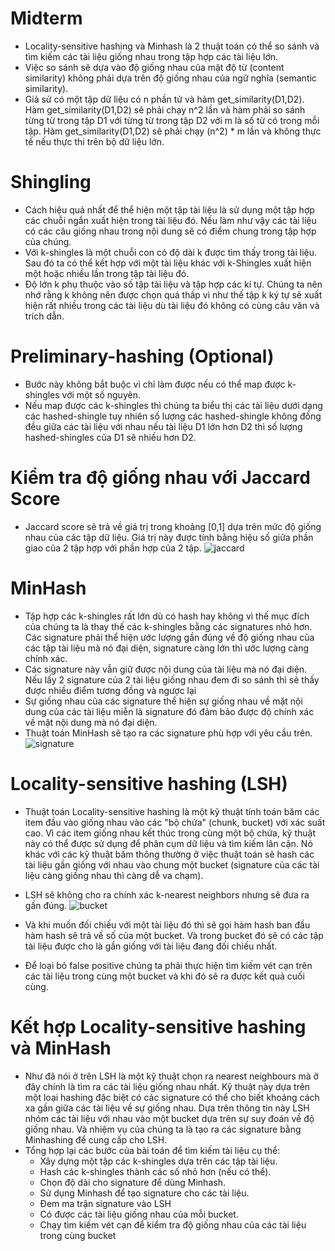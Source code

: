 # Midterm
- Locality-sensitive hashing và Minhash là 2 thuật toán có thể so sánh và tìm kiếm các tài liệu giống nhau trong tập hợp các tài liệu lớn.
- Việc so sánh sẽ dựa vào độ giống nhau của mật độ từ (content similarity) không phải dựa trên độ giống nhau của ngữ nghĩa (semantic similarity).
- Giả sử có một tập dữ liệu có n phần tử và hàm get_similarity(D1,D2). Hàm get_similarity(D1,D2) sẽ phải chạy n^2 lần và hàm phải so sánh từng từ trong tập D1 với từng từ trong tập D2 với m là số từ có trong mỗi tập. Hàm get_similarity(D1,D2) sẽ phải chạy (n^2) * m lần và không thực tế nếu thực thi trên bộ dữ liệu lớn.
# Shingling
- Cách hiệu quả nhất để thể hiện một tập tài liệu là sử dụng một tập hợp các chuỗi ngắn xuất hiện trong tài liệu đó. Nếu làm như vậy các tài liệu có các câu giống nhau trong nội dung sẽ có điểm chung trong tập hợp của chúng.
- Với k-shingles là một chuỗi con có độ dài k được tìm thấy trong tài liệu. Sau đó ta có thể kết hợp với một tài liệu khác với k-Shingles  xuất hiện một hoặc nhiều lần trong tập tài liệu đó.
- Độ lớn k phụ thuộc vào số tập tài liệu và tập hợp các kí tự. Chúng ta nên nhớ rằng k không nên được chọn quá thấp vì như thế tập k ký tự sẽ xuất hiện rất nhiều trong các tài liệu dù tài liệu đó không có cùng câu văn và trích dẫn.
# Preliminary-hashing (Optional)
- Bước này không bắt buộc vì chỉ làm được nếu có thể map được k-shingles với một số nguyên. 
- Nếu map được các k-shingles thì chúng ta biểu thị các tài liệu dưới dạng các hashed-shingle tuy nhiên số lượng các hashed-shingle không đồng đều giữa các tài liệu với nhau nếu tài liệu D1 lớn hơn D2 thì số lượng hashed-shingles của D1 sẽ nhiều hơn D2.
# Kiểm tra độ giống nhau với Jaccard Score
- Jaccard score sẽ trả về giá trị trong khoảng [0,1] dựa trên mức độ giống nhau của các tập dữ liệu. Giá trị này được tính bằng hiệu số giữa phần giao của 2 tập hợp với phần hợp của 2 tập.
![jaccard](https://miro.medium.com/max/700/1*XiLRKr_Bo-VdgqVI-SvSQg.png)
# MinHash
- Tập hợp các k-shingles rất lớn dù có hash hay không vì thế mục đích của chúng ta là thay thế các k-shingles bằng các signatures nhỏ hơn. Các signature phải thể hiện ước lượng gần đúng về độ giống nhau của các tập tài liệu mà nó đại diện, signature càng lớn thì ước lượng càng chính xác.
- Các signature này vẫn giữ được nội dung của tài liệu mà nó đại diện. Nếu lấy 2 signature của 2 tài liệu giống nhau đem đi so sánh thì sẽ thấy được nhiều điểm tương đồng và ngược lại
- Sự giống nhau của các signature thể hiện sự giống nhau về mặt nội dung của các tài liệu miễn là signature đó đảm bảo được độ chính xác về mặt nội dung mà nó đại diện.
- Thuật toán MinHash sẽ tạo ra các signature phù hợp với yêu cầu trên. 
![signature](https://storage.googleapis.com/lds-media/images/slide-1-permutation-1_ujmH4Ll.width-1200.png)
# Locality-sensitive hashing (LSH)
- Thuật toán Locality-sensitive hashing là một kỹ thuật tính toán băm các item đầu vào giống nhau vào các "bộ chứa" (chunk, bucket) với xác suất cao. Vì các item giống nhau kết thúc trong cùng một bộ chứa, kỹ thuật này có thể được sử dụng để phân cụm dữ liệu và tìm kiếm lân cận. Nó khác với các kỹ thuật băm thông thường ở việc thuật toán sẽ hash các tài liệu gần giống với nhau vào chung một bucket (signature của các tài liệu càng giống nhau thì càng dễ va chạm).
- LSH sẽ không cho ra chính xác k-nearest neighbors nhưng sẽ đưa ra gần đúng.
![bucket](https://mrhasankthse.github.io/riz/assets/images/Bucket-distribution.png)

- Và khi muốn đối chiếu với một tài liệu đó thì sẽ gọi hàm hash ban đầu hàm hash sẽ trả về số của một bucket. Và trong bucket đó sẽ có các tập tài liệu được cho là gần giống với tài liệu đang đối chiếu nhất.
- Để loại bỏ false positive chúng ta phải thực hiện tìm kiếm vét cạn trên các tài liệu trong cùng một bucket và khi đó sẽ ra được kết quả cuối cùng. 
# Kết hợp Locality-sensitive hashing và MinHash
- Như đã nói ở trên LSH là một kỹ thuật chọn ra nearest neighbours mà ở đây chính là tìm ra các tài liệu giống nhau nhất. Kỹ thuật này dựa trên một loại hashing đặc biệt có các signature có thể cho biết khoảng cách xa gần giữa các tài liệu về sự giống nhau. Dựa trên thông tin này LSH nhóm các tài liệu với nhau vào một bucket dựa trên sự suy đoán về độ giống nhau. Và nhiệm vụ của chúng ta là tạo ra các signature bằng Minhashing để cung cấp cho LSH.
- Tổng hợp lại các bước của bài toán để tìm kiếm tài liệu cụ thể:
  - Xây dựng một tập các k-shingles dựa trên các tập tài liệu.
  - Hash các k-shingles thành các số nhỏ hơn (nếu có thể).
  - Chọn độ dài cho signature để dùng Minhash.
  - Sử dụng Minhash để tạo signature cho các tài liệu.
  - Đem ma trận signature vào LSH
  - Có được các tài liệu giống nhau của mỗi bucket.
  - Chạy tìm kiếm vét cạn để kiểm tra độ giống nhau của các tài liệu trong cùng bucket
  

